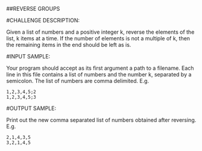 ##REVERSE GROUPS

#CHALLENGE DESCRIPTION:


Given a list of numbers and a positive integer k, reverse the elements of the list, k items at a time. If the number of elements is not a multiple of k, then the remaining items in the end should be left as is.

#INPUT SAMPLE:

Your program should accept as its first argument a path to a filename. Each line in this file contains a list of numbers and the number k, separated by a semicolon. The list of numbers are comma delimited. E.g.

    1,2,3,4,5;2
    1,2,3,4,5;3

#OUTPUT SAMPLE:

Print out the new comma separated list of numbers obtained after reversing. E.g.

    2,1,4,3,5
    3,2,1,4,5
